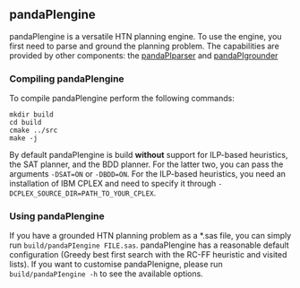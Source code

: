 ## pandaPIengine
pandaPIengine is a versatile HTN planning engine. To use the engine, you first need to parse and ground the planning problem. The capabilities are provided by other components: the [pandaPIparser](https://github.com/panda-planner-dev/pandaPIparser) and [pandaPIgrounder](https://github.com/panda-planner-dev/pandaPIgrounder)

### Compiling pandaPIengine

To compile pandaPIengine perform the following commands:

```
mkdir build
cd build
cmake ../src
make -j
```
By default pandaPIengine is build **without** support for ILP-based heuristics, the SAT planner, and the BDD planner.
For the latter two, you can pass the arguments `-DSAT=ON` or `-DBDD=ON`. For the ILP-based heuristics, you need an installation of IBM CPLEX and need to specify it through `-DCPLEX_SOURCE_DIR=PATH_TO_YOUR_CPLEX`.

### Using pandaPIengine
If you have a grounded HTN planning problem as a *.sas file, you can simply run `build/pandaPIengine FILE.sas`. pandaPIengine has a reasonable default configuration (Greedy best first search with the RC-FF heuristic and visited lists). If you want to customise pandaPIenigne, please run `build/pandaPIengine -h` to see the available options.
